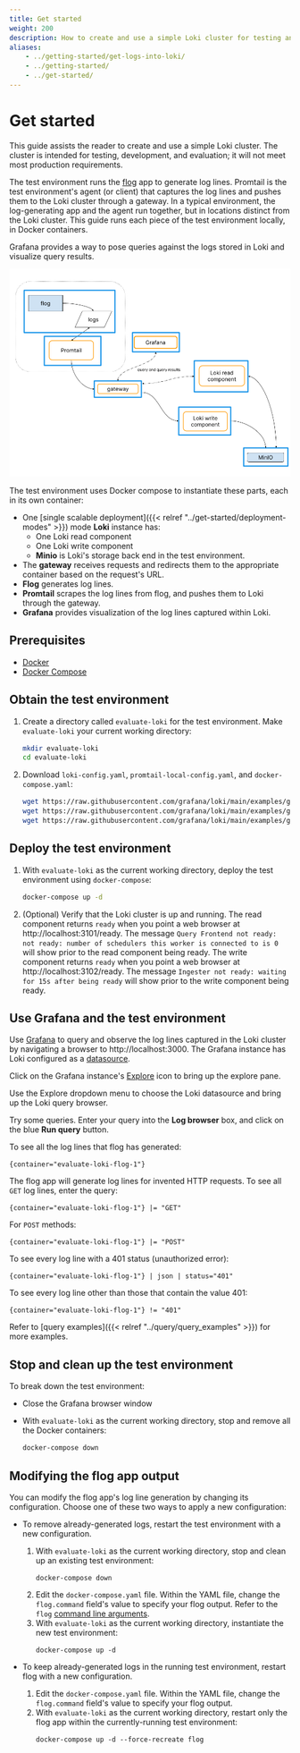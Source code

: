 ```yaml
---
title: Get started
weight: 200
description: How to create and use a simple Loki cluster for testing and evaluation purposes.
aliases:
    - ../getting-started/get-logs-into-loki/
    - ../getting-started/
    - ../get-started/
---
```


# Get started

This guide assists the reader to create and use a simple Loki cluster.
The cluster is intended for testing, development, and evaluation;
it will not meet most production requirements.

The test environment runs the [flog](https://github.com/mingrammer/flog) app to generate log lines.
Promtail is the test environment's agent (or client) that captures the log lines and pushes them to the Loki cluster through a gateway.
In a typical environment, the log-generating app and the agent run together, but in locations distinct from the Loki cluster. This guide runs each piece of the test environment locally, in Docker containers.

Grafana provides a way to pose queries against the logs stored in Loki and visualize query results.
 
![Simple scalable deployment test environment](simple-scalable-test-environment.png)

The test environment uses Docker compose to instantiate these parts, each in its own container: 

- One [single scalable deployment]({{< relref "../get-started/deployment-modes" >}}) mode **Loki** instance has:
    - One Loki read component
    - One Loki write component
    - **Minio** is Loki's storage back end in the test environment.
- The **gateway** receives requests and redirects them to the appropriate container based on the request's URL.
- **Flog** generates log lines.
- **Promtail** scrapes the log lines from flog, and pushes them to Loki through the gateway.
- **Grafana** provides visualization of the log lines captured within Loki.

## Prerequisites

- [Docker](https://docs.docker.com/install)
- [Docker Compose](https://docs.docker.com/compose/install)

## Obtain the test environment

1. Create a directory called `evaluate-loki` for the test environment. Make `evaluate-loki` your current working directory:
    ```bash
    mkdir evaluate-loki
    cd evaluate-loki
    ```
1. Download `loki-config.yaml`, `promtail-local-config.yaml`, and `docker-compose.yaml`:

    ```bash
    wget https://raw.githubusercontent.com/grafana/loki/main/examples/getting-started/loki-config.yaml -O loki-config.yaml
    wget https://raw.githubusercontent.com/grafana/loki/main/examples/getting-started/promtail-local-config.yaml -O promtail-local-config.yaml
    wget https://raw.githubusercontent.com/grafana/loki/main/examples/getting-started/docker-compose.yaml -O docker-compose.yaml
    ```

## Deploy the test environment

1. With `evaluate-loki` as the current working directory, deploy the test environment using `docker-compose`:
    ```bash
    docker-compose up -d
    ```
1. (Optional) Verify that the Loki cluster is up and running. The read component returns `ready` when you point a web browser at http://localhost:3101/ready. The message `Query Frontend not ready: not ready: number of schedulers this worker is connected to is 0` will show prior to the read component being ready.
The write component returns `ready` when you point a web browser at http://localhost:3102/ready. The message `Ingester not ready: waiting for 15s after being ready` will show prior to the write component being ready.

## Use Grafana and the test environment

Use [Grafana](/docs/grafana/latest/) to query and observe the log lines captured in the Loki cluster by navigating a browser to http://localhost:3000.
The Grafana instance has Loki configured as a [datasource](/docs/grafana/latest/datasources/loki/).

Click on the Grafana instance's [Explore](/docs/grafana/latest/explore/) icon to bring up the explore pane.

Use the Explore dropdown menu to choose the Loki datasource and bring up the Loki query browser.

Try some queries.
Enter your query into the **Log browser** box, and click on the blue **Run query** button.

To see all the log lines that flog has generated:
```
{container="evaluate-loki-flog-1"}
```

The flog app will generate log lines for invented HTTP requests.
To see all `GET` log lines, enter the query:

```
{container="evaluate-loki-flog-1"} |= "GET"
```
For `POST` methods:
```
{container="evaluate-loki-flog-1"} |= "POST"
```

To see every log line with a 401 status (unauthorized error): 
```
{container="evaluate-loki-flog-1"} | json | status="401"
```
To see every log line other than those that contain the value 401: 
```
{container="evaluate-loki-flog-1"} != "401"
```

Refer to [query examples]({{< relref "../query/query_examples" >}}) for more examples.

## Stop and clean up the test environment

To break down the test environment:

- Close the Grafana browser window

- With `evaluate-loki` as the current working directory, stop and remove all the Docker containers:
    ```bash
    docker-compose down
    ```

## Modifying the flog app output

You can modify the flog app's log line generation by changing
its configuration.
Choose one of these two ways to apply a new configuration:

- To remove already-generated logs, restart the test environment with a new configuration.

    1. With `evaluate-loki` as the current working directory, stop and clean up an existing test environment:
        ```
        docker-compose down
        ```
    1. Edit the `docker-compose.yaml` file.  Within the YAML file, change the `flog.command` field's value to specify your flog output. Refer to the `flog` [command line arguments](https://hub.docker.com/r/mingrammer/flog).
    1. With `evaluate-loki` as the current working directory, instantiate the new test environment:
        ```
        docker-compose up -d
        ```

- To keep already-generated logs in the running test environment, restart flog with a new configuration.

    1. Edit the `docker-compose.yaml` file.  Within the YAML file, change the `flog.command` field's value to specify your flog output.
    1. With `evaluate-loki` as the current working directory, restart only the flog app within the currently-running test environment:
        ```
        docker-compose up -d --force-recreate flog
        ```

